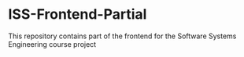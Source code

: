 # ISS-Frontend-Partial
This repository contains part of the frontend for the Software Systems Engineering course project
